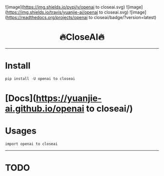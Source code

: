 

![image](https://img.shields.io/pypi/v/openai to closeai.svg) ![image](https://img.shields.io/travis/yuanjie-ai/openai to closeai.svg) ![image](https://readthedocs.org/projects/openai to closeai/badge/?version=latest)



<h1 align = "center">🔥CloseAI🔥</h1>

---
# Install
```python
pip install -U openai to closeai
```

# [Docs](https://yuanjie-ai.github.io/openai to closeai/)

# Usages
```
import openai to closeai
```

---
# TODO

